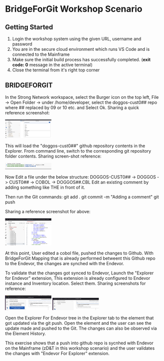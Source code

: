 # BridgeForGit Workshop Scenario 

## Getting Started

1. Login the workshop system using the given URL, username and password
2. You are in the secure cloud environment which runs VS Code and is connected to the Mainframe
3. Make sure the initial build process has successfully completed. (**exit code: 0** message in the active terminal)
4. Close the terminal from it's right top corner

## BRIDGEFORGIT 

In the Strong Network workspace, select the Burger icon on the top left, File -> Open Folder -> under /home/developer, select the doggos-cust0## repo where ## replaced by 09 or 10 etc. and Select Ok. Sharing a quick reference screenshot: 

<img src='images/bridge/bfg1.png' width='30%'>

This will load the "doggos-cust0##" github repository contents in the Explorer. From command line, switch to the corresponding git repository folder contents. Sharing screen-shot reference: 

<img src='images/bridge/bfg2.png' width='30%'>


Now Edit a file under the below structure:
DOGGOS-CUST0## -> DOGGOS -> CUST0## -> COBOL -> DOGGOS##.CBL
Edit an existing comment by adding something like THE in front of it. 

Then run the Git commands: 
git add . 
git commit -m "Adding a comment"
git push

Sharing a reference screenshot for above: 

<img src='images/bridge/bfg3.png' width='30%'>

At this point, User edited a cobol file, pushed the changes to Github. With BridgeForGit Mapping that is already performed betweent this Github repo to the Endevor, the changes are synched with the Endevor. 

To validate that the changes got synced to Endevor, Launch the "Explorer for Endevor" extension, This extension is already configured to Endevor instance and Inventory location. Select them. Sharing screenshots for reference: 


<img src='images/bridge/bfg4.png' width='30%'>

<img src='images/bridge/bfg5.png' width='30%'>

Open the Explorer For Endevor tree in the Explorer tab to the element that got updated via the git push. Open the element and the user can see the update made and pushed to the Git. The changes can also be observed via the Element History. 

This exercise shows that a push into github repo is sycnhed with Endevor on the Mainframe (zD&T in this workshop scenario) and the user validates the changes with "Endevor For Explorer" extension. 